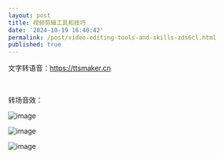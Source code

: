 ```yaml
---
layout: post
title: 视频剪辑工具和技巧
date: '2024-10-19 16:40:42'
permalink: /post/video-editing-tools-and-skills-zds6cl.html
published: true
---
```




文字转语音：https://ttsmaker.cn

‍

转场音效：

​![image](http://127.0.0.1:51365/assets/image-20241019164221-tfahop5.png)​

​![image](http://127.0.0.1:51365/assets/image-20241019165012-dcbbcmn.png)​

​![image](http://127.0.0.1:51365/assets/image-20241019165210-gq5btdu.png)​
